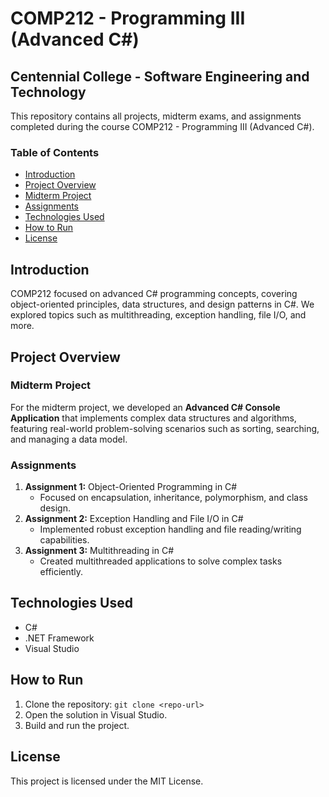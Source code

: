 # COMP212 - Programming III (Advanced C#)
## Centennial College - Software Engineering and Technology

This repository contains all projects, midterm exams, and assignments completed during the course COMP212 - Programming III (Advanced C#).

### Table of Contents

- [Introduction](#introduction)
- [Project Overview](#project-overview)
- [Midterm Project](#midterm-project)
- [Assignments](#assignments)
- [Technologies Used](#technologies-used)
- [How to Run](#how-to-run)
- [License](#license)

## Introduction

COMP212 focused on advanced C# programming concepts, covering object-oriented principles, data structures, and design patterns in C#. We explored topics such as multithreading, exception handling, file I/O, and more.

## Project Overview

### Midterm Project
For the midterm project, we developed an **Advanced C# Console Application** that implements complex data structures and algorithms, featuring real-world problem-solving scenarios such as sorting, searching, and managing a data model.

### Assignments

1. **Assignment 1:** Object-Oriented Programming in C#
   - Focused on encapsulation, inheritance, polymorphism, and class design.
2. **Assignment 2:** Exception Handling and File I/O in C#
   - Implemented robust exception handling and file reading/writing capabilities.
3. **Assignment 3:** Multithreading in C#
   - Created multithreaded applications to solve complex tasks efficiently.

## Technologies Used

- C#
- .NET Framework
- Visual Studio

## How to Run

1. Clone the repository: `git clone <repo-url>`
2. Open the solution in Visual Studio.
3. Build and run the project.

## License

This project is licensed under the MIT License.
